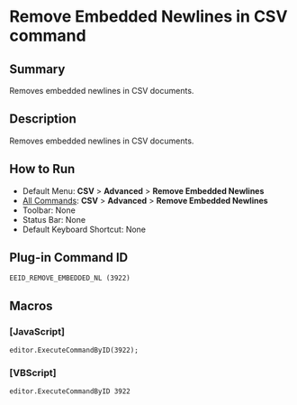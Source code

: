 # Remove Embedded Newlines in CSV command

## Summary

Removes embedded newlines in CSV documents.

## Description

Removes embedded newlines in CSV documents.

## How to Run

- Default Menu: **CSV** \> **Advanced** \>
**Remove Embedded Newlines**
- [All Commands](../tools/all_commands): **CSV** \> **Advanced** \>
**Remove Embedded Newlines**
- Toolbar: None
- Status Bar: None
- Default Keyboard Shortcut: None

## Plug-in Command ID

```
EEID_REMOVE_EMBEDDED_NL (3922)```

## Macros

### \[JavaScript\]

```
editor.ExecuteCommandByID(3922);
```

### \[VBScript\]

```
editor.ExecuteCommandByID 3922
```
